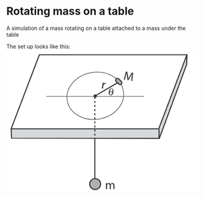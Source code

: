 # Rotating mass on a table
A simulation of a mass rotating on a table attached to a mass under the table

The set up looks like this:
![](picture.png)
